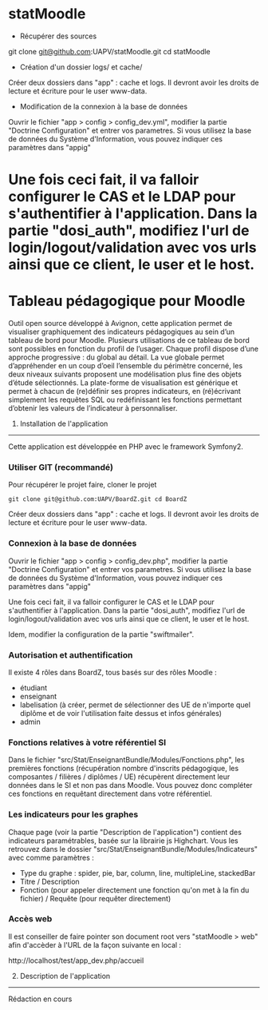 statMoodle
==========

* Récupérer des sources

git clone git@github.com:UAPV/statMoodle.git
cd statMoodle


* Création d'un dossier logs/ et cache/

Créer deux dossiers dans "app" : cache et logs. Il devront avoir les droits de lecture et écriture pour le user www-data.



* Modification de la connexion à la base de données

Ouvrir le fichier "app > config > config_dev.yml", modifier la partie "Doctrine Configuration" et entrer vos parametres.
Si vous utilisez la base de données du Système d'Information, vous pouvez indiquer ces paramètres dans "appig"

Une fois ceci fait, il va falloir configurer le CAS et le LDAP pour s'authentifier à l'application.
Dans la partie "dosi_auth", modifiez l'url de login/logout/validation avec vos urls ainsi que ce client, le user et le host.
=======
Tableau pédagogique pour Moodle
========================

Outil open source développé à Avignon, cette application permet de visualiser graphiquement des indicateurs pédagogiques au sein d’un tableau de bord pour Moodle.
Plusieurs utilisations de ce tableau de bord sont possibles en fonction du profil de l’usager. Chaque profil dispose d’une approche progressive : du global au détail.
La vue globale permet d’appréhender en un coup d’oeil l’ensemble du périmètre concerné, les deux niveaux suivants proposent une modélisation plus fine des objets d’étude sélectionnés.
La plate-forme de visualisation est générique et permet à chacun de (re)définir ses propres indicateurs, en (ré)écrivant simplement les requêtes SQL ou redéfinissant les fonctions permettant d’obtenir les valeurs de l’indicateur à personnaliser.


1) Installation de l'application
----------------------------------

Cette application est développée en PHP avec le framework Symfony2.

### Utiliser GIT (recommandé)

Pour récupérer le projet faire, cloner le projet

    git clone git@github.com:UAPV/BoardZ.git cd BoardZ

Créer deux dossiers dans "app" : cache et logs.
Il devront avoir les droits de lecture et écriture pour le user www-data.


### Connexion à la base de données

Ouvrir le fichier "app > config > config_dev.php", modifier la partie "Doctrine Configuration" et entrer vos parametres.
Si vous utilisez la base de données du Système d'Information, vous pouvez indiquer ces paramètres dans "appig"

Une fois ceci fait, il va falloir configurer le CAS et le LDAP pour s'authentifier à l'application. Dans la partie "dosi_auth", modifiez l'url de login/logout/validation avec vos urls ainsi que ce client, le user et le host.

Idem, modifier la configuration de la partie "swiftmailer".


### Autorisation et authentification

Il existe 4 rôles dans BoardZ, tous basés sur des rôles Moodle :
- étudiant
- enseignant
- labelisation (à créer, permet de sélectionner des UE de n'importe quel diplôme et de voir l'utilisation faite dessus et infos générales)
- admin


### Fonctions relatives à votre référentiel SI

Dans le fichier "src/Stat/EnseignantBundle/Modules/Fonctions.php", les premières fonctions (récupération nombre d'inscrits pédagogique, les composantes / filières / diplômes / UE)
récupèrent directement leur données dans le SI et non pas dans Moodle.
Vous pouvez donc compléter ces fonctions en requêtant directement dans votre référentiel.


### Les indicateurs pour les graphes

Chaque page (voir la partie "Description de l'application") contient des indicateurs paramétrables, basée sur la librairie js Highchart.
Vous les retrouvez dans le dossier "src/Stat/EnseignantBundle/Modules/Indicateurs" avec comme paramètres :
- Type du graphe : spider, pie, bar, column, line, multipleLine, stackedBar
- Titre / Description
- Fonction (pour appeler directement une fonction qu'on met à la fin du fichier) / Requête (pour requêter directement)


### Accès web

Il est conseiller de faire pointer son document root vers "statMoodle > web" afin d'accèder à l'URL de la façon suivante en local :

http://localhost/test/app_dev.php/accueil



2) Description de l'application
----------------------------------

Rédaction en cours